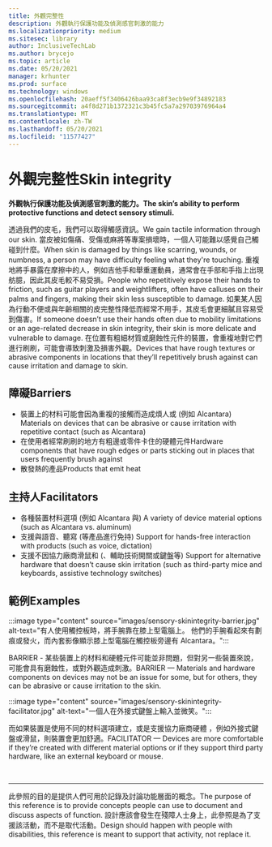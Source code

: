 ```yaml
---
title: 外觀完整性
description: 外觀執行保護功能及偵測感官刺激的能力
ms.localizationpriority: medium
ms.sitesec: library
author: InclusiveTechLab
ms.author: brycejo
ms.topic: article
ms.date: 05/20/2021
manager: krhunter
ms.prod: surface
ms.technology: windows
ms.openlocfilehash: 20aeff5f3406426baa93ca8f3ecb9e9f34892183
ms.sourcegitcommit: a4f8d271b1372321c3b45fc5a7a29703976964a4
ms.translationtype: MT
ms.contentlocale: zh-TW
ms.lasthandoff: 05/20/2021
ms.locfileid: "11577427"
---
```

# <a name="skin-integrity"></a><span data-ttu-id="32c35-103">外觀完整性</span><span class="sxs-lookup"><span data-stu-id="32c35-103">Skin integrity</span></span>

**<span data-ttu-id="32c35-104">外觀執行保護功能及偵測感官刺激的能力。</span><span class="sxs-lookup"><span data-stu-id="32c35-104">The skin’s ability to perform protective functions and detect sensory stimuli.</span></span>**

<span data-ttu-id="32c35-105">透過我們的皮毛，我們可以取得觸感資訊。</span><span class="sxs-lookup"><span data-stu-id="32c35-105">We gain tactile information through our skin.</span></span> <span data-ttu-id="32c35-106">當皮被如傷痛、受傷或麻將等專案損壞時，一個人可能難以感覺自己觸碰到什麼。</span><span class="sxs-lookup"><span data-stu-id="32c35-106">When skin is damaged by things like scarring, wounds, or numbness, a person may have difficulty feeling what they're touching.</span></span> <span data-ttu-id="32c35-107">重複地將手暴露在摩擦中的人，例如吉他手和舉重運動員，通常會在手部和手指上出現舫臆，因此其皮毛較不易受損。</span><span class="sxs-lookup"><span data-stu-id="32c35-107">People who repetitively expose their hands to friction, such as guitar players and weightlifters, often have calluses on their palms and fingers, making their skin less susceptible to damage.</span></span> <span data-ttu-id="32c35-108">如果某人因為行動不便或與年齡相關的皮完整性降低而經常不用手，其皮毛會更細膩且容易受到傷害。</span><span class="sxs-lookup"><span data-stu-id="32c35-108">If someone doesn’t use their hands often due to mobility limitations or an age-related decrease in skin integrity, their skin is more delicate and vulnerable to damage.</span></span> <span data-ttu-id="32c35-109">在位置有粗細材質或磨蝕性元件的裝置，會重複地對它們進行刷刷，可能會導致刺激及損害外觀。</span><span class="sxs-lookup"><span data-stu-id="32c35-109">Devices that have rough textures or abrasive components in locations that they’ll repetitively brush against can cause irritation and damage to skin.</span></span>

## <a name="barriers"></a><span data-ttu-id="32c35-110">障礙</span><span class="sxs-lookup"><span data-stu-id="32c35-110">Barriers</span></span>
* <span data-ttu-id="32c35-111">裝置上的材料可能會因為重複的接觸而造成煩人或 (例如 Alcantara) </span><span class="sxs-lookup"><span data-stu-id="32c35-111">Materials on devices that can be abrasive or cause irritation with repetitive contact (such as Alcantara)</span></span>
* <span data-ttu-id="32c35-112">在使用者經常刷刷的地方有粗邊或零件卡住的硬體元件</span><span class="sxs-lookup"><span data-stu-id="32c35-112">Hardware components that have rough edges or parts sticking out in places that users frequently brush against</span></span>
* <span data-ttu-id="32c35-113">散發熱的產品</span><span class="sxs-lookup"><span data-stu-id="32c35-113">Products that emit heat</span></span>

## <a name="facilitators"></a><span data-ttu-id="32c35-114">主持人</span><span class="sxs-lookup"><span data-stu-id="32c35-114">Facilitators</span></span>
* <span data-ttu-id="32c35-115">各種裝置材料選項 (例如 Alcantara 與) </span><span class="sxs-lookup"><span data-stu-id="32c35-115">A variety of device material options (such as Alcantara vs. aluminum)</span></span>
* <span data-ttu-id="32c35-116">支援與語音、聽寫 (等產品進行免持) </span><span class="sxs-lookup"><span data-stu-id="32c35-116">Support for hands-free interaction with products (such as voice, dictation)</span></span>
* <span data-ttu-id="32c35-117">支援不因協力廠商滑鼠和 (、輔助技術開關或鍵盤等) </span><span class="sxs-lookup"><span data-stu-id="32c35-117">Support for alternative hardware that doesn’t cause skin irritation (such as third-party mice and keyboards, assistive technology switches)</span></span>

## <a name="examples"></a><span data-ttu-id="32c35-118">範例</span><span class="sxs-lookup"><span data-stu-id="32c35-118">Examples</span></span>

:::image type="content" source="images/sensory-skinintegrity-barrier.jpg" alt-text="有人使用觸控板時，將手腕靠在膝上型電腦上。 他們的手腕看起來有劃痕或發火，而內套影像顯示膝上型電腦在觸控板旁邊有 Alcantara。":::

<span data-ttu-id="32c35-121">BARRIER - 某些裝置上的材料和硬體元件可能並非問題，但對另一些裝置來說，可能會具有磨蝕性，或對外觀造成刺激。</span><span class="sxs-lookup"><span data-stu-id="32c35-121">BARRIER — Materials and hardware components on devices may not be an issue for some, but for others, they can be abrasive or cause irritation to the skin.</span></span>  

:::image type="content" source="images/sensory-skinintegrity-facilitator.jpg" alt-text="一個人在外接式鍵盤上輸入並微笑。":::

<span data-ttu-id="32c35-123">而如果裝置是使用不同的材料選項建立，或是支援協力廠商硬體 ，例如外接式鍵盤或滑鼠，則裝置會更加舒適。</span><span class="sxs-lookup"><span data-stu-id="32c35-123">FACILITATOR — Devices are more comfortable if they’re created with different material options or if they support third party hardware, like an external keyboard or mouse.</span></span> 


&nbsp;

[comment]: # (頁腳語句)
___
<span data-ttu-id="32c35-125">此參照的目的是提供人們可用於記錄及討論功能層面的概念。</span><span class="sxs-lookup"><span data-stu-id="32c35-125">The purpose of this reference is to provide concepts people can use to document and discuss aspects of function.</span></span> <span data-ttu-id="32c35-126">設計應該會發生在殘障人士身上，此參照是為了支援該活動，而不是取代活動。</span><span class="sxs-lookup"><span data-stu-id="32c35-126">Design should happen with people with disabilities, this reference is meant to support that activity, not replace it.</span></span> 